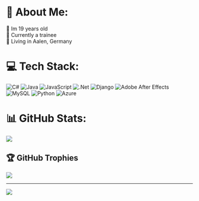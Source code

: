 # 💫 About Me:
🎈 Im 19 years old<br>🏢 Currently a trainee <br>🔻 Living in Aalen, Germany

# 💻 Tech Stack:
![C#](https://img.shields.io/badge/c%23-%23239120.svg?style=for-the-badge&logo=c-sharp&logoColor=white) ![Java](https://img.shields.io/badge/java-%23ED8B00.svg?style=for-the-badge&logo=java&logoColor=white) ![JavaScript](https://img.shields.io/badge/javascript-%23323330.svg?style=for-the-badge&logo=javascript&logoColor=%23F7DF1E) ![.Net](https://img.shields.io/badge/.NET-5C2D91?style=for-the-badge&logo=.net&logoColor=white) ![Django](https://img.shields.io/badge/django-%23092E20.svg?style=for-the-badge&logo=django&logoColor=white) ![Adobe After Effects](https://img.shields.io/badge/Adobe%20After%20Effects-9999FF.svg?style=for-the-badge&logo=Adobe%20After%20Effects&logoColor=white) ![MySQL](https://img.shields.io/badge/mysql-%2300f.svg?style=for-the-badge&logo=mysql&logoColor=white) ![Python](https://img.shields.io/badge/python-3670A0?style=for-the-badge&logo=python&logoColor=ffdd54) ![Azure](https://img.shields.io/badge/azure-%230072C6.svg?style=for-the-badge&logo=azure-devops&logoColor=white)
# 📊 GitHub Stats:
![](https://github-readme-streak-stats.herokuapp.com/?user=nico1306&theme=onedark&hide_border=false)<br/>

## 🏆 GitHub Trophies
![](https://github-profile-trophy.vercel.app/?username=nico1306&theme=radical&no-frame=false&no-bg=true&margin-w=4)

---
[![](https://visitcount.itsvg.in/api?id=nico1306&icon=0&color=0)](https://visitcount.itsvg.in)

<!-- Proudly created with GPRM ( https://gprm.itsvg.in ) -->
